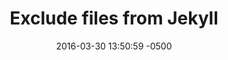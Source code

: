 ---
layout: post
title:  "Exclude files from Jekyll"
date:   2016-03-30 13:50:59 -0500
tags: jekyll
comments: true
---